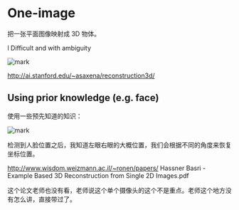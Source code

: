 # One-image

把一张平面图像映射成 3D 物体。



l Difficult and with ambiguity

![mark](http://pacdb2bfr.bkt.clouddn.com/blog/image/180817/eKIk9hcG8c.png?imageslim)



http://ai.stanford.edu/~asaxena/reconstruction3d/



## Using prior knowledge (e.g. face)

使用一些预先知道的知识：

![mark](http://pacdb2bfr.bkt.clouddn.com/blog/image/180817/a1HA2BdA4e.png?imageslim)

检测到人脸位置之后，我知道左眼右眼的大概位置，我们会根据不同的角度来恢复坐标位置。


http://www.wisdom.weizmann.ac.il/~ronen/papers/
Hassner Basri - Example Based 3D Reconstruction from Single 2D Images.pdf

这个论文老师也没有看，老师说这个单个摄像头的这个不是重点。老师这个地方没有怎么讲，直接带过了。
